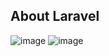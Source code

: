 ## About Laravel

![image](https://user-images.githubusercontent.com/31826805/162550869-13d0b0f9-3dbe-4165-a50a-58e8cfb91d57.png)
![image](https://user-images.githubusercontent.com/31826805/162550898-f14a1af0-7c61-49ca-a0eb-74040d690f54.png)


